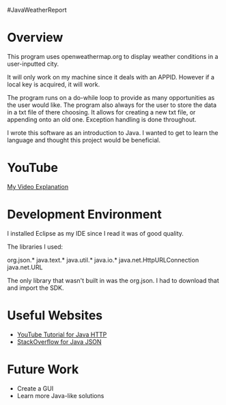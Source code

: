 #JavaWeatherReport


# Overview

This program uses openweathermap.org to display weather conditions in a user-inputted city.

It will only work on my machine since it deals with an APPID. However if a local key is acquired, it will work.

The program runs on a do-while loop to provide as many opportunities as the user would like. The program also always for the user to store the data in a txt file of there choosing. It allows for creating a new txt file, or appending onto an old one. Exception handling is done throughout.


I wrote this software as an introduction to Java. I wanted to get to learn the language and thought this project would be beneficial.

# YouTube
[My Video Explanation](https://www.youtube.com/watch?v=35xYmYbJAdE)

# Development Environment

I installed Eclipse as my IDE since I read it was of good quality.

The libraries I used:

org.json.*
java.text.*
java.util.*
java.io.*
java.net.HttpURLConnection
java.net.URL

The only library that wasn't built in was the org.json. I had to download that and import the SDK.

# Useful Websites

* [YouTube Tutorial for Java HTTP](https://www.youtube.com/watch?v=7H0sqS-ZJw0)
* [StackOverflow for Java JSON](https://stackoverflow.com/questions/2591098/how-to-parse-json-in-java)

# Future Work

* Create a GUI
* Learn more Java-like solutions
